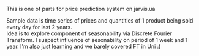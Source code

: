 This is one of parts for price prediction system on jarvis.ua 

Sample data is time series of prices and quantities of 1 product being sold every day for last 2 years.  
Idea is to explore component of seasonability via Discrete Fourier Transform. I suspect influence of sesonability on period of 1 week and 1 year. I'm also just learning and we barely covered FT in Uni :) 